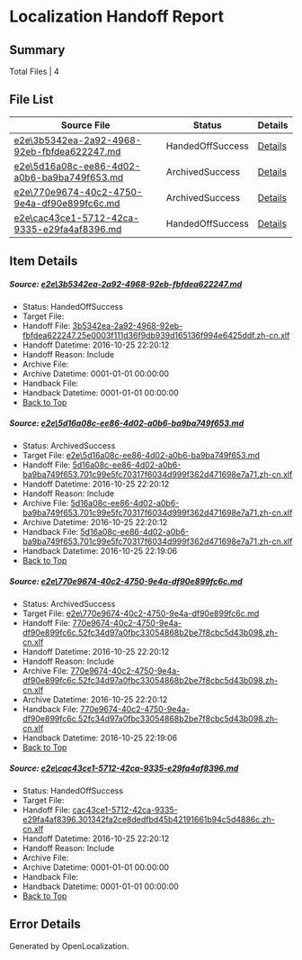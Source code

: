 # <a name='report-top'></a> Localization Handoff Report

## Summary
 Total Files | 4

## File List
 Source File | Status | Details 
 ----------- | ------ | ------- 
 [e2e\3b5342ea-2a92-4968-92eb-fbfdea622247.md](https://github.com/OpenLocalizationTestOrg/ol-test0/blob/ed64d98d13fa351cab2c7a2eaa162635f5089821/e2e/3b5342ea-2a92-4968-92eb-fbfdea622247.md) | HandedOffSuccess | [Details](#a86190b1bae7c02af4e1d043a96ed45bf4585e391)
 [e2e\5d16a08c-ee86-4d02-a0b6-ba9ba749f653.md](https://github.com/OpenLocalizationTestOrg/ol-test0/blob/a6e3680c29f1660039fa137510535f3ecb052737/e2e/5d16a08c-ee86-4d02-a0b6-ba9ba749f653.md) | ArchivedSuccess | [Details](#a0a2a651a45e820a01cc762b64efa24ece9556ad2)
 [e2e\770e9674-40c2-4750-9e4a-df90e899fc6c.md](https://github.com/OpenLocalizationTestOrg/ol-test0/blob/a6e3680c29f1660039fa137510535f3ecb052737/e2e/770e9674-40c2-4750-9e4a-df90e899fc6c.md) | ArchivedSuccess | [Details](#ff1d48185e6e9eade4254486d8ee5b1fcf4b17613)
 [e2e\cac43ce1-5712-42ca-9335-e29fa4af8396.md](https://github.com/OpenLocalizationTestOrg/ol-test0/blob/ed64d98d13fa351cab2c7a2eaa162635f5089821/e2e/cac43ce1-5712-42ca-9335-e29fa4af8396.md) | HandedOffSuccess | [Details](#c261f212422eef6fed3aa366c01db534a796ec4f6)

## Item Details
##### <a name='a86190b1bae7c02af4e1d043a96ed45bf4585e391'></a> Source: [e2e\3b5342ea-2a92-4968-92eb-fbfdea622247.md](https://github.com/OpenLocalizationTestOrg/ol-test0/blob/ed64d98d13fa351cab2c7a2eaa162635f5089821/e2e/3b5342ea-2a92-4968-92eb-fbfdea622247.md)
* Status: HandedOffSuccess
* Target File: 
* Handoff File: [3b5342ea-2a92-4968-92eb-fbfdea622247.25e0003f111d36f9db939d165136f994e6425ddf.zh-cn.xlf](https://github.com/OpenLocalizationTestOrg/ol-test0-handoff/blob/d367248151bacc81273aef1a43c90bbc624ea37c/ol-handoff/OpenLocalizationTestOrg/ol-test0-zhcn/shujia/low/3b5342ea-2a92-4968-92eb-fbfdea622247.25e0003f111d36f9db939d165136f994e6425ddf.zh-cn.xlf)
* Handoff Datetime: 2016-10-25 22:20:12
* Handoff Reason: Include
* Archive File: 
* Archive Datetime: 0001-01-01 00:00:00
* Handback File: 
* Handback Datetime: 0001-01-01 00:00:00
* [Back to Top](#report-top)

##### <a name='a0a2a651a45e820a01cc762b64efa24ece9556ad2'></a> Source: [e2e\5d16a08c-ee86-4d02-a0b6-ba9ba749f653.md](https://github.com/OpenLocalizationTestOrg/ol-test0/blob/a6e3680c29f1660039fa137510535f3ecb052737/e2e/5d16a08c-ee86-4d02-a0b6-ba9ba749f653.md)
* Status: ArchivedSuccess
* Target File: [e2e\5d16a08c-ee86-4d02-a0b6-ba9ba749f653.md](https://github.com/OpenLocalizationTestOrg/ol-test0-zhcn/blob/d5097d092131a7bdc68b575461a2dee0b460db3a/e2e/5d16a08c-ee86-4d02-a0b6-ba9ba749f653.md)
* Handoff File: [5d16a08c-ee86-4d02-a0b6-ba9ba749f653.701c99e5fc70317f6034d999f362d471698e7a71.zh-cn.xlf](https://github.com/OpenLocalizationTestOrg/ol-test0-handoff/blob/d367248151bacc81273aef1a43c90bbc624ea37c/ol-handoff/OpenLocalizationTestOrg/ol-test0-zhcn/shujia/low/5d16a08c-ee86-4d02-a0b6-ba9ba749f653.701c99e5fc70317f6034d999f362d471698e7a71.zh-cn.xlf)
* Handoff Datetime: 2016-10-25 22:20:12
* Handoff Reason: Include
* Archive File: [5d16a08c-ee86-4d02-a0b6-ba9ba749f653.701c99e5fc70317f6034d999f362d471698e7a71.zh-cn.xlf](https://github.com/OpenLocalizationTestOrg/ol-test0-handoff/blob/677f8595810a8f864351077b53f13f51a5b42b92/ol-archive/OpenLocalizationTestOrg/ol-test0-zhcn/shujia/low/5d16a08c-ee86-4d02-a0b6-ba9ba749f653.701c99e5fc70317f6034d999f362d471698e7a71.zh-cn.xlf)
* Archive Datetime: 2016-10-25 22:20:12
* Handback File: [5d16a08c-ee86-4d02-a0b6-ba9ba749f653.701c99e5fc70317f6034d999f362d471698e7a71.zh-cn.xlf](https://github.com/OpenLocalizationTestOrg/ol-test0-handback/blob/87dbcd5a9154d81728cdae0a0a2b2d3ccce662e7/ol-handback/OpenLocalizationTestOrg/ol-test0-zhcn/shujia/high/5d16a08c-ee86-4d02-a0b6-ba9ba749f653.701c99e5fc70317f6034d999f362d471698e7a71.zh-cn.xlf)
* Handback Datetime: 2016-10-25 22:19:06
* [Back to Top](#report-top)

##### <a name='ff1d48185e6e9eade4254486d8ee5b1fcf4b17613'></a> Source: [e2e\770e9674-40c2-4750-9e4a-df90e899fc6c.md](https://github.com/OpenLocalizationTestOrg/ol-test0/blob/a6e3680c29f1660039fa137510535f3ecb052737/e2e/770e9674-40c2-4750-9e4a-df90e899fc6c.md)
* Status: ArchivedSuccess
* Target File: [e2e\770e9674-40c2-4750-9e4a-df90e899fc6c.md](https://github.com/OpenLocalizationTestOrg/ol-test0-zhcn/blob/d5097d092131a7bdc68b575461a2dee0b460db3a/e2e/770e9674-40c2-4750-9e4a-df90e899fc6c.md)
* Handoff File: [770e9674-40c2-4750-9e4a-df90e899fc6c.52fc34d97a0fbc33054868b2be7f8cbc5d43b098.zh-cn.xlf](https://github.com/OpenLocalizationTestOrg/ol-test0-handoff/blob/d367248151bacc81273aef1a43c90bbc624ea37c/ol-handoff/OpenLocalizationTestOrg/ol-test0-zhcn/shujia/low/770e9674-40c2-4750-9e4a-df90e899fc6c.52fc34d97a0fbc33054868b2be7f8cbc5d43b098.zh-cn.xlf)
* Handoff Datetime: 2016-10-25 22:20:12
* Handoff Reason: Include
* Archive File: [770e9674-40c2-4750-9e4a-df90e899fc6c.52fc34d97a0fbc33054868b2be7f8cbc5d43b098.zh-cn.xlf](https://github.com/OpenLocalizationTestOrg/ol-test0-handoff/blob/677f8595810a8f864351077b53f13f51a5b42b92/ol-archive/OpenLocalizationTestOrg/ol-test0-zhcn/shujia/low/770e9674-40c2-4750-9e4a-df90e899fc6c.52fc34d97a0fbc33054868b2be7f8cbc5d43b098.zh-cn.xlf)
* Archive Datetime: 2016-10-25 22:20:12
* Handback File: [770e9674-40c2-4750-9e4a-df90e899fc6c.52fc34d97a0fbc33054868b2be7f8cbc5d43b098.zh-cn.xlf](https://github.com/OpenLocalizationTestOrg/ol-test0-handback/blob/87dbcd5a9154d81728cdae0a0a2b2d3ccce662e7/ol-handback/OpenLocalizationTestOrg/ol-test0-zhcn/shujia/high/770e9674-40c2-4750-9e4a-df90e899fc6c.52fc34d97a0fbc33054868b2be7f8cbc5d43b098.zh-cn.xlf)
* Handback Datetime: 2016-10-25 22:19:06
* [Back to Top](#report-top)

##### <a name='c261f212422eef6fed3aa366c01db534a796ec4f6'></a> Source: [e2e\cac43ce1-5712-42ca-9335-e29fa4af8396.md](https://github.com/OpenLocalizationTestOrg/ol-test0/blob/ed64d98d13fa351cab2c7a2eaa162635f5089821/e2e/cac43ce1-5712-42ca-9335-e29fa4af8396.md)
* Status: HandedOffSuccess
* Target File: 
* Handoff File: [cac43ce1-5712-42ca-9335-e29fa4af8396.301342fa2ce8dedfbd45b42191661b94c5d4886c.zh-cn.xlf](https://github.com/OpenLocalizationTestOrg/ol-test0-handoff/blob/d367248151bacc81273aef1a43c90bbc624ea37c/ol-handoff/OpenLocalizationTestOrg/ol-test0-zhcn/shujia/low/cac43ce1-5712-42ca-9335-e29fa4af8396.301342fa2ce8dedfbd45b42191661b94c5d4886c.zh-cn.xlf)
* Handoff Datetime: 2016-10-25 22:20:12
* Handoff Reason: Include
* Archive File: 
* Archive Datetime: 0001-01-01 00:00:00
* Handback File: 
* Handback Datetime: 0001-01-01 00:00:00
* [Back to Top](#report-top)


## Error Details

Generated by OpenLocalization.
